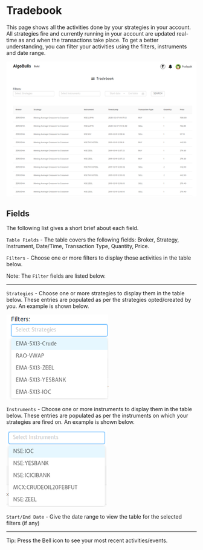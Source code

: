 # Tradebook

This page shows all the activities done by your strategies in your account. All strategies fire and currently running in your account are updated real-time as and when the transactions take place. To get a better understanding, you can filter your activities using the filters, instruments and date range.

![Tradebook](imgs/tradebook.png)

## Fields
The following list gives a short brief about each field.

`Table Fields` - The table covers the following fields: Broker, Strategy, Instrument, Date/Time, Transaction Type, Quantity, Price.

`Filters` - Choose one or more filters to display those activities in the table below.

Note: The `Filter` fields are listed below.

---

`Strategies` - Choose one or more strategies to display them in the table below.
These entries are populated as per the strategies opted/created by you. An example is shown below.

![TradebookFilters](imgs/tradebookfilters.png)

`Instruments` - Choose one or more instruments to display them in the table below.
These entries are populated as per the instruments on which your strategies are fired on. An example is shown below.

![TradebookInstruments](imgs/tradebookins.png)

`Start/End Date` - Give the date range to view the table for the selected filters (if any)

---

Tip: Press the Bell icon to see your most recent activities/events.
